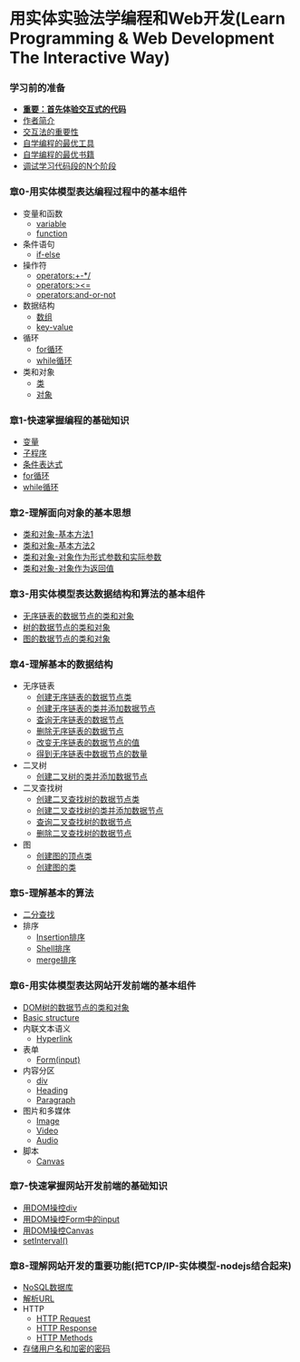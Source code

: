 # 用实体实验法学编程和Web开发(Learn Programming & Web Development The Interactive Way)

### 学习前的准备

- [**重要：首先体验交互式的代码**]()
- [作者简介](/chapters/章00-学习前的准备/作者简介.md)
- [交互法的重要性]()
- [自学编程的最优工具](/chapters/章00-学习前的准备/自学编程的最优工具.md)
- [自学编程的最优书籍](/chapters/章00-学习前的准备/自学编程的最优书籍.md)
- [调试学习代码段的N个阶段](/chapters/章00-学习前的准备/调试学习代码段的N个阶段.md)

### 章0-用实体模型表达编程过程中的基本组件

- 变量和函数
	- [variable](/chapters/章0-用实体模型表达编程过程中的基本组件/variable.md)
	- [function](/chapters/章0-用实体模型表达编程过程中的基本组件/function.md)
- 条件语句
	- [if-else](/chapters/章0-用实体模型表达编程过程中的基本组件/if-else.md)
- 操作符
	- [operators:+-*/](/chapters/章0-用实体模型表达编程过程中的基本组件/operators:+-*/.md)
	- [operators:><=](/chapters/章0-用实体模型表达编程过程中的基本组件/operators:><=.md)
	- [operators:and-or-not](/chapters/章0-用实体模型表达编程过程中的基本组件/operators:and-or-not.md)
- 数据结构
	- [数组](/chapters/章0-用实体模型表达编程过程中的基本组件/数组.md)
	- [key-value](/chapters/章0-用实体模型表达编程过程中的基本组件/key-value.md)
- 循环
	- [for循环](/chapters/章0-用实体模型表达编程过程中的基本组件/for循环.md)
	- [while循环](/chapters/章0-用实体模型表达编程过程中的基本组件/while循环.md)
- 类和对象
	- [类](/chapters/章0-用实体模型表达编程过程中的基本组件/类.md)
	- [对象](/chapters/章0-用实体模型表达编程过程中的基本组件/对象.md)

### 章1-快速掌握编程的基础知识

- [变量](/chapters/章1-快速掌握编程的基础知识/变量.md)
- [子程序](/chapters/章1-快速掌握编程的基础知识/子程序.md)
- [条件表达式](/chapters/章1-快速掌握编程的基础知识/条件表达式.md)
- [for循环](/chapters/章1-快速掌握编程的基础知识/for循环.md)
- [while循环](/chapters/章1-快速掌握编程的基础知识/while循环.md)

### 章2-理解面向对象的基本思想

- [类和对象-基本方法1](/chapters/章2-理解面向对象的基本思想/类和对象-基本方法1.md)
- [类和对象-基本方法2](/chapters/章2-理解面向对象的基本思想/类和对象-基本方法2.md)
- [类和对象-对象作为形式参数和实际参数](/chapters/章2-理解面向对象的基本思想/类和对象-对象作为形式参数和实际参数.md)
- [类和对象-对象作为返回值](/chapters/章2-理解面向对象的基本思想/类和对象-对象作为返回值.md)

### 章3-用实体模型表达数据结构和算法的基本组件

- [无序链表的数据节点的类和对象](/chapters/章3-用实体模型表达数据结构和算法的基本组件/无序链表的数据节点的类和对象.md)
- [树的数据节点的类和对象](/chapters/章3-用实体模型表达数据结构和算法的基本组件/树的数据节点的类和对象.md)
- [图的数据节点的类和对象](/chapters/章3-用实体模型表达数据结构和算法的基本组件/图的数据节点的类和对象.md)

### 章4-理解基本的数据结构
- 无序链表
	- [创建无序链表的数据节点类](/chapters/章4-理解基本的数据结构/创建无序链表的数据节点类.md)
	- [创建无序链表的类并添加数据节点](/chapters/章4-理解基本的数据结构/创建无序链表的类并添加数据节点.md)
	- [查询无序链表的数据节点](/chapters/章4-理解基本的数据结构/查询无序链表的数据节点.md)
	- [删除无序链表的数据节点](/chapters/章4-理解基本的数据结构/删除无序链表的数据节点.md)
	- [改变无序链表的数据节点的值](/chapters/章4-理解基本的数据结构/改变无序链表的数据节点的值.md)
	- [得到无序链表中数据节点的数量](/chapters/章4-理解基本的数据结构/得到无序链表中数据节点的数量.md)
- 二叉树
	- [创建二叉树的类并添加数据节点](/chapters/章4-理解基本的数据结构/创建二叉树的类并添加数据节点.md)
- 二叉查找树
	- [创建二叉查找树的数据节点类](/chapters/章4-理解基本的数据结构/创建二叉查找树的数据节点类.md)
	- [创建二叉查找树的类并添加数据节点](/chapters/章4-理解基本的数据结构/创建二叉查找树的类并添加数据节点.md)
	- [查询二叉查找树的数据节点](/chapters/章4-理解基本的数据结构/查询二叉查找树的数据节点.md)
	- [删除二叉查找树的数据节点](/chapters/章4-理解基本的数据结构/删除二叉查找树的数据节点.md)
- 图
	- [创建图的顶点类](/chapters/章4-理解基本的数据结构/创建图的顶点类.md)
	- [创建图的类](/chapters/章4-理解基本的数据结构/创建图的类.md)

### 章5-理解基本的算法

- [二分查找](/chapters/章5-理解基本的算法/二分查找.md)
- 排序
	- [Insertion排序](/chapters/章5-理解基本的算法/Insertion排序.md)
	- [Shell排序](/chapters/章5-理解基本的算法/Shell排序.md)
	- [merge排序](/chapters/章5-理解基本的算法/merge排序.md)

### 章6-用实体模型表达网站开发前端的基本组件

- [DOM树的数据节点的类和对象](/chapters/章6-用实体模型表达网站开发前端的基本组件/DOM树的数据节点的类和对象.md)
- [Basic structure](/chapters/章6-用实体模型表达网站开发前端的基本组件/Basic-structure.md)
- 内联文本语义
	- [Hyperlink](/chapters/章6-用实体模型表达网站开发前端的基本组件/Hyperlink.md)
- 表单
	- [Form(input)](/chapters/章6-用实体模型表达网站开发前端的基本组件/Form(input).md)
- 内容分区
	- [div](/chapters/章6-用实体模型表达网站开发前端的基本组件/div.md)
	- [Heading](/chapters/章6-用实体模型表达网站开发前端的基本组件/Heading.md)
	- [Paragraph](/chapters/章6-用实体模型表达网站开发前端的基本组件/Paragraph.md)
- 图片和多媒体
	- [Image](/chapters/章6-用实体模型表达网站开发前端的基本组件/Image.md)
	- [Video](/chapters/章6-用实体模型表达网站开发前端的基本组件/Video.md)
	- [Audio](/chapters/章6-用实体模型表达网站开发前端的基本组件/Audio.md)
- 脚本
	- [Canvas](/chapters/章6-用实体模型表达网站开发前端的基本组件/Canvas.md)

### 章7-快速掌握网站开发前端的基础知识

- [用DOM操控div](/chapters/章7-快速掌握网站开发前端的基础知识/用DOM操控div.md)
- [用DOM操控Form中的input](/chapters/章7-快速掌握网站开发前端的基础知识/用DOM操控Form中的input.md)
- [用DOM操控Canvas](/chapters/章7-快速掌握网站开发前端的基础知识/用DOM操控Canvas.md)
- [setInterval()](/chapters/章7-快速掌握网站开发前端的基础知识/setInterval().md)

### 章8-理解网站开发的重要功能(把TCP/IP-实体模型-nodejs结合起来)

- [NoSQL数据库](/chapters/章8-理解网站开发的重要功能/NoSQL数据库.md)
- [解析URL](/chapters/章8-理解网站开发的重要功能/解析URL.md)
- HTTP
	- [HTTP Request](/chapters/章8-理解网站开发的重要功能/HTTP_Request.md) 
	- [HTTP Response](/chapters/章8-理解网站开发的重要功能/HTTP_Response.md) 
	- [HTTP Methods](/chapters/章8-理解网站开发的重要功能/HTTP_Methods.md) 
- [存储用户名和加密的密码](/chapters/章8-理解网站开发的重要功能/存储用户名和加密的密码.md)

